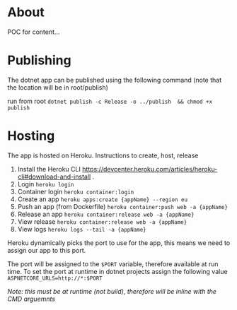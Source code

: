 # About

POC for content... 

# Publishing

The dotnet app can be published using the following command (note that the location will be in root/publish)

run from root
 `dotnet publish -c Release -o ../publish  && chmod +x publish `

# Hosting

The app is hosted on Heroku.
Instructions to create, host, release

1. Install the Heroku CLI <https://devcenter.heroku.com/articles/heroku-cli#download-and-install> .
2. Login  `heroku login`
3. Container login `heroku container:login`
4. Create an app  `heroku apps:create {appName} --region eu`
5. Push an app (from Dockerfile)  `heroku container:push web -a {appName}`
6. Release an app  `heroku container:release web -a {appName}`
7. View release `heroku container:release web -a {appName}`
8. View logs  `heroku logs --tail -a {appName}`

Heroku dynamically picks the port to use for the app, this means we need to assign our app to this port.

The port will be assigned to the  `$PORT` variable, therefore available at run time.
To set the port at runtime in dotnet projects assign the following value
 `ASPNETCORE_URLS=http://*:$PORT`

*Note: this must be at runtime (not build), therefore will be inline with the CMD arguemnts*
